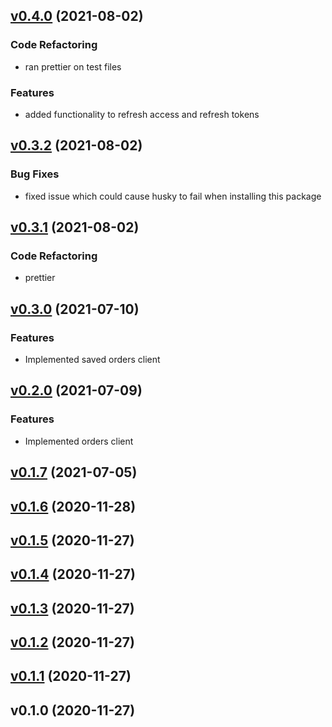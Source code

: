 <a name="v0.4.0"></a>

## [v0.4.0](https://github.com/MorpheusNephew/td-ameritrade/compare/v0.3.2...v0.4.0) (2021-08-02)

### Code Refactoring

- ran prettier on test files

### Features

- added functionality to refresh access and refresh tokens

<a name="v0.3.2"></a>

## [v0.3.2](https://github.com/MorpheusNephew/td-ameritrade/compare/v0.3.1...v0.3.2) (2021-08-02)

### Bug Fixes

- fixed issue which could cause husky to fail when installing this package

<a name="v0.3.1"></a>

## [v0.3.1](https://github.com/MorpheusNephew/td-ameritrade/compare/v0.3.0...v0.3.1) (2021-08-02)

### Code Refactoring

- prettier

<a name="v0.3.0"></a>

## [v0.3.0](https://github.com/MorpheusNephew/td-ameritrade/compare/v0.2.0...v0.3.0) (2021-07-10)

### Features

- Implemented saved orders client

<a name="v0.2.0"></a>

## [v0.2.0](https://github.com/MorpheusNephew/td-ameritrade/compare/v0.1.7...v0.2.0) (2021-07-09)

### Features

- Implemented orders client

<a name="v0.1.7"></a>

## [v0.1.7](https://github.com/MorpheusNephew/td-ameritrade/compare/v0.1.6...v0.1.7) (2021-07-05)

<a name="v0.1.6"></a>

## [v0.1.6](https://github.com/MorpheusNephew/td-ameritrade/compare/v0.1.5...v0.1.6) (2020-11-28)

<a name="v0.1.5"></a>

## [v0.1.5](https://github.com/MorpheusNephew/td-ameritrade/compare/v0.1.4...v0.1.5) (2020-11-27)

<a name="v0.1.4"></a>

## [v0.1.4](https://github.com/MorpheusNephew/td-ameritrade/compare/v0.1.3...v0.1.4) (2020-11-27)

<a name="v0.1.3"></a>

## [v0.1.3](https://github.com/MorpheusNephew/td-ameritrade/compare/v0.1.2...v0.1.3) (2020-11-27)

<a name="v0.1.2"></a>

## [v0.1.2](https://github.com/MorpheusNephew/td-ameritrade/compare/v0.1.1...v0.1.2) (2020-11-27)

<a name="v0.1.1"></a>

## [v0.1.1](https://github.com/MorpheusNephew/td-ameritrade/compare/v0.1.0...v0.1.1) (2020-11-27)

<a name="v0.1.0"></a>

## v0.1.0 (2020-11-27)
